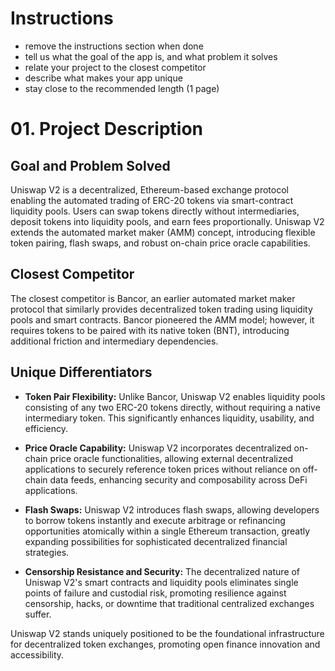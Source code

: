 # Instructions

- remove the instructions section when done
- tell us what the goal of the app is, and what problem it solves 
- relate your project to the closest competitor
- describe what makes your app unique
- stay close to the recommended length (1 page)

# 01. Project Description

## **Goal and Problem Solved**

Uniswap V2 is a decentralized, Ethereum-based exchange protocol enabling the automated trading of ERC-20 tokens via smart-contract liquidity pools. Users can swap tokens directly without intermediaries, deposit tokens into liquidity pools, and earn fees proportionally. Uniswap V2 extends the automated market maker (AMM) concept, introducing flexible token pairing, flash swaps, and robust on-chain price oracle capabilities.

## **Closest Competitor**

The closest competitor is Bancor, an earlier automated market maker protocol that similarly provides decentralized token trading using liquidity pools and smart contracts. Bancor pioneered the AMM model; however, it requires tokens to be paired with its native token (BNT), introducing additional friction and intermediary dependencies.

## **Unique Differentiators**

* **Token Pair Flexibility:** Unlike Bancor, Uniswap V2 enables liquidity pools consisting of any two ERC-20 tokens directly, without requiring a native intermediary token. This significantly enhances liquidity, usability, and efficiency.

* **Price Oracle Capability:** Uniswap V2 incorporates decentralized on-chain price oracle functionalities, allowing external decentralized applications to securely reference token prices without reliance on off-chain data feeds, enhancing security and composability across DeFi applications.

* **Flash Swaps:** Uniswap V2 introduces flash swaps, allowing developers to borrow tokens instantly and execute arbitrage or refinancing opportunities atomically within a single Ethereum transaction, greatly expanding possibilities for sophisticated decentralized financial strategies.

* **Censorship Resistance and Security:** The decentralized nature of Uniswap V2's smart contracts and liquidity pools eliminates single points of failure and custodial risk, promoting resilience against censorship, hacks, or downtime that traditional centralized exchanges suffer.

Uniswap V2 stands uniquely positioned to be the foundational infrastructure for decentralized token exchanges, promoting open finance innovation and accessibility.
